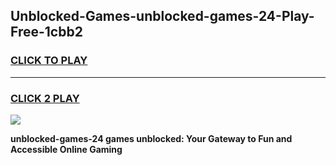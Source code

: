 
## Unblocked-Games-unblocked-games-24-Play-Free-1cbb2
<h3>
<a href="https://premium76.site?title=unblocked-games-24&ref=21A">CLICK TO PLAY</a></h3>
<hr>

<h3>
<a href="https://premium76.site?title=unblocked-games-24&ref=21A">CLICK 2 PLAY</a>
  
</h3>

<a href="https://premium76.site?title=unblocked-games-24&ref=21A"><img src="https://clearcache.store/games.png"></a>


**unblocked-games-24 games unblocked: Your Gateway to Fun and Accessible Online Gaming**
